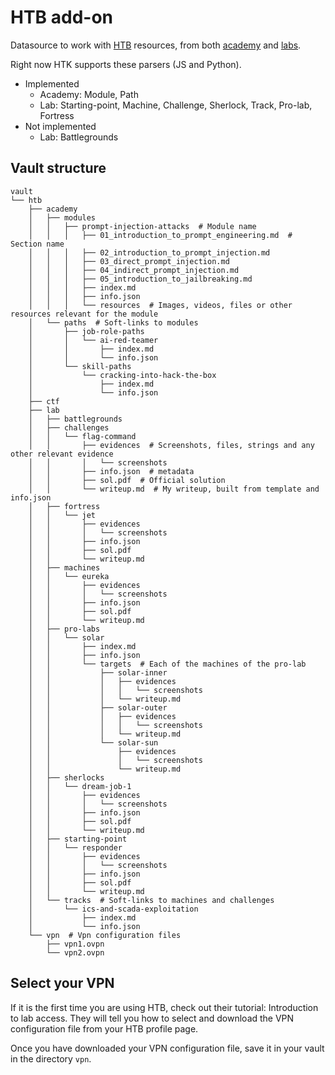 # HTB add-on

Datasource to work with [HTB](https://www.hackthebox.com/) resources, from both [academy](https://academy.hackthebox.com/dashboard) and [labs](https://app.hackthebox.com/home).

Right now HTK supports these parsers (JS and Python).
- Implemented
  - Academy: Module, Path
  - Lab: Starting-point, Machine, Challenge, Sherlock, Track, Pro-lab, Fortress
- Not implemented
  - Lab: Battlegrounds

## Vault structure

```
vault
└── htb
    ├── academy
    │   ├── modules
    │   │   ├── prompt-injection-attacks  # Module name
    │   │   │   ├── 01_introduction_to_prompt_engineering.md  # Section name
    │   │   │   ├── 02_introduction_to_prompt_injection.md
    │   │   │   ├── 03_direct_prompt_injection.md
    │   │   │   ├── 04_indirect_prompt_injection.md
    │   │   │   ├── 05_introduction_to_jailbreaking.md
    │   │   │   ├── index.md
    │   │   │   ├── info.json
    │   │   │   └── resources  # Images, videos, files or other resources relevant for the module
    │   └── paths  # Soft-links to modules
    │       ├── job-role-paths
    │       │   └── ai-red-teamer
    │       │       ├── index.md
    │       │       └── info.json
    │       └── skill-paths
    │           └── cracking-into-hack-the-box
    │               ├── index.md
    │               └── info.json
    ├── ctf
    ├── lab
    │   ├── battlegrounds
    │   ├── challenges
    │   │   └── flag-command
    │   │       ├── evidences  # Screenshots, files, strings and any other relevant evidence
    │   │       │   └── screenshots
    │   │       ├── info.json  # metadata
    │   │       ├── sol.pdf  # Official solution
    │   │       └── writeup.md  # My writeup, built from template and info.json
    │   ├── fortress
    │   │   └── jet
    │   │       ├── evidences
    │   │       │   └── screenshots
    │   │       ├── info.json
    │   │       ├── sol.pdf
    │   │       └── writeup.md
    │   ├── machines
    │   │   └── eureka
    │   │       ├── evidences
    │   │       │   └── screenshots
    │   │       ├── info.json
    │   │       ├── sol.pdf
    │   │       └── writeup.md
    │   ├── pro-labs
    │   │   └── solar
    │   │       ├── index.md
    │   │       ├── info.json
    │   │       └── targets  # Each of the machines of the pro-lab
    │   │           ├── solar-inner
    │   │           │   ├── evidences
    │   │           │   │   └── screenshots
    │   │           │   └── writeup.md
    │   │           ├── solar-outer
    │   │           │   ├── evidences
    │   │           │   │   └── screenshots
    │   │           │   └── writeup.md
    │   │           └── solar-sun
    │   │               ├── evidences
    │   │               │   └── screenshots
    │   │               └── writeup.md
    │   ├── sherlocks
    │   │   └── dream-job-1
    │   │       ├── evidences
    │   │       │   └── screenshots
    │   │       ├── info.json
    │   │       ├── sol.pdf
    │   │       └── writeup.md
    │   ├── starting-point
    │   │   └── responder
    │   │       ├── evidences
    │   │       │   └── screenshots
    │   │       ├── info.json
    │   │       ├── sol.pdf
    │   │       └── writeup.md
    │   └── tracks  # Soft-links to machines and challenges
    │       └── ics-and-scada-exploitation
    │           ├── index.md
    │           └── info.json
    └── vpn  # Vpn configuration files
        ├── vpn1.ovpn
        └── vpn2.ovpn

```

## Select your VPN

If it is the first time you are using HTB, check out their tutorial: Introduction to lab access. They will tell you how to select and download the VPN configuration file from your HTB profile page.

Once you have downloaded your VPN configuration file, save it in your vault in the directory `vpn`.
